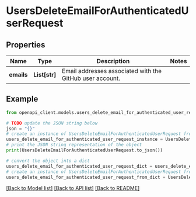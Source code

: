 # UsersDeleteEmailForAuthenticatedUserRequest


## Properties

Name | Type | Description | Notes
------------ | ------------- | ------------- | -------------
**emails** | **List[str]** | Email addresses associated with the GitHub user account. | 

## Example

```python
from openapi_client.models.users_delete_email_for_authenticated_user_request import UsersDeleteEmailForAuthenticatedUserRequest

# TODO update the JSON string below
json = "{}"
# create an instance of UsersDeleteEmailForAuthenticatedUserRequest from a JSON string
users_delete_email_for_authenticated_user_request_instance = UsersDeleteEmailForAuthenticatedUserRequest.from_json(json)
# print the JSON string representation of the object
print(UsersDeleteEmailForAuthenticatedUserRequest.to_json())

# convert the object into a dict
users_delete_email_for_authenticated_user_request_dict = users_delete_email_for_authenticated_user_request_instance.to_dict()
# create an instance of UsersDeleteEmailForAuthenticatedUserRequest from a dict
users_delete_email_for_authenticated_user_request_from_dict = UsersDeleteEmailForAuthenticatedUserRequest.from_dict(users_delete_email_for_authenticated_user_request_dict)
```
[[Back to Model list]](../README.md#documentation-for-models) [[Back to API list]](../README.md#documentation-for-api-endpoints) [[Back to README]](../README.md)


